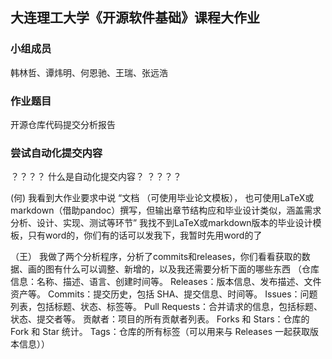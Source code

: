 ## 大连理工大学《开源软件基础》课程大作业

### 小组成员

韩林哲、谭炜明、何恩驰、王瑞、张远浩

### 作业题目

开源仓库代码提交分析报告

### 尝试自动化提交内容

？？？？
什么是自动化提交内容？
？？？？

(何)
我看到大作业要求中说
“文档 （可使用毕业论文模板）， 也可使用LaTeX或markdown（借助pandoc）撰写，但输出章节结构应和毕业设计类似，涵盖需求分析、设计、实现、测试等环节”
我找不到LaTeX或markdown版本的毕业设计模板，只有word的，你们有的话可以发我下，我暂时先用word的了

（王）
我做了两个分析程序，分析了commits和releases，你们看看获取的数据、画的图有什么可以调整、新增的，以及我还需要分析下面的哪些东西
（仓库信息：名称、描述、语言、创建时间等。
Releases：版本信息、发布描述、文件资产等。
Commits：提交历史，包括 SHA、提交信息、时间等。
Issues：问题列表，包括标题、状态、标签等。
Pull Requests：合并请求的信息，包括标题、状态、提交者等。
贡献者：项目的所有贡献者列表。
Forks 和 Stars：仓库的 Fork 和 Star 统计。
Tags：仓库的所有标签（可以用来与 Releases 一起获取版本信息））
